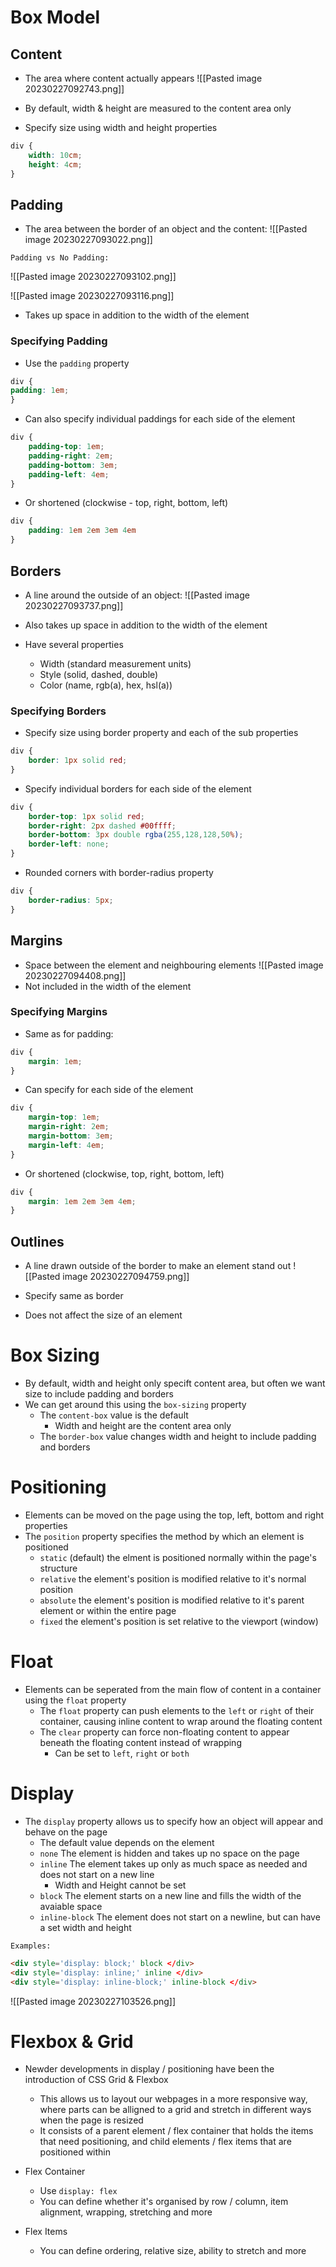 # Box Model

## Content
- The area where content actually appears
![[Pasted image 20230227092743.png]]

- By default, width & height are measured to the content area only
- Specify size using width and height properties

```CSS
div {
	width: 10cm;
	height: 4cm;
}
```

## Padding
- The area between the border of an object and the content:
![[Pasted image 20230227093022.png]]

`Padding vs No Padding:`

![[Pasted image 20230227093102.png]]


![[Pasted image 20230227093116.png]]

- Takes up space in addition to the width of the element

### Specifying Padding

- Use the `padding` property

```css
div {
padding: 1em;
}
```

- Can also specify individual paddings for each side of the element

```css
div {
	padding-top: 1em;
	padding-right: 2em;
	padding-bottom: 3em;
	padding-left: 4em;
}
```

- Or shortened (clockwise - top, right, bottom, left)

```css
div {
	padding: 1em 2em 3em 4em
}
```

## Borders
- A line around the outside of an object:
![[Pasted image 20230227093737.png]]

- Also takes up space in addition to the width of the element
- Have several properties
	- Width (standard measurement units)
	- Style (solid, dashed, double)
	- Color (name, rgb(a), hex, hsl(a))

### Specifying Borders
- Specify size using border property and each of the sub properties

```css
div {
	border: 1px solid red;
}
```

- Specify individual borders for each side of the element

```css
div { 
	border-top: 1px solid red; 
	border-right: 2px dashed #00ffff; 
	border-bottom: 3px double rgba(255,128,128,50%); 
	border-left: none; 
}
```

- Rounded corners with border-radius property

```css
div { 
	border-radius: 5px; 
}
```

## Margins
- Space between the element and neighbouring elements
![[Pasted image 20230227094408.png]]
- Not included in the width of the element

### Specifying Margins

- Same as for padding:

```css
div { 
	margin: 1em; 
}
```

- Can specify for each side of the element

```css
div { 
	margin-top: 1em; 
	margin-right: 2em; 
	margin-bottom: 3em; 
	margin-left: 4em; 
}
```

- Or shortened (clockwise, top, right, bottom, left)

```css
div { 
	margin: 1em 2em 3em 4em; 
}
```

## Outlines
- A line drawn outside of the border to make an element stand out
![[Pasted image 20230227094759.png]]

- Specify same as border
- Does not affect the size of an element

# Box Sizing
- By default, width and height only specift content area, but often we want size to include padding and borders
- We can get around this using the `box-sizing` property
	- The `content-box` value is the default
		- Width and height are the content area only
	- The `border-box` value changes width and height to include padding and borders

# Positioning
- Elements can be moved on the page using the top, left, bottom and right properties
- The `position` property specifies the method by which an element is positioned
	- `static` (default) the elment is positioned normally within the page's structure
	- `relative` the element's position is modified relative to it's normal position
	- `absolute` the element's position is modified relative to it's parent element or within the entire page
	- `fixed` the element's position is set relative to the viewport (window)

# Float
- Elements can be seperated from the main flow of content in a container using the `float` property
	- The `float` property can push elements to the `left` or `right` of their container, causing inline content to wrap around the floating content
	- The `clear` property can force non-floating content to appear beneath the floating content instead of wrapping
		- Can be set to `left`, `right` or `both`

# Display
- The `display` property allows us to specify how an object will appear and behave on the page
	- The default value depends on the element
	- `none` The element is hidden and takes up no space on the page
	- `inline` The element takes up only as much space as needed and does not start on a new line
		- Width and Height cannot be set
	- `block` The element starts on a new line and fills the width of the avaiable space
	- `inline-block` The element does not start on a newline, but can have a set width and height 

`Examples:`

```HTML
<div style='display: block;' block </div>
<div style='display: inline;' inline </div>
<div style='display: inline-block;' inline-block </div>
```

![[Pasted image 20230227103526.png]]

# Flexbox & Grid
- Newder developments in display / positioning have been the introduction of CSS Grid & Flexbox
	- This allows us to layout our webpages in a more responsive way, where parts can be alligned to a grid and stretch in different ways when the page is resized
	- It consists of a parent element / flex container that holds the items that need positioning, and child elements / flex items that are positioned within

- Flex Container
	- Use `display: flex`
	- You can define whether it's organised by row / column, item alignment, wrapping, stretching and more
- Flex Items
	- You can define ordering, relative size, ability to stretch and more  